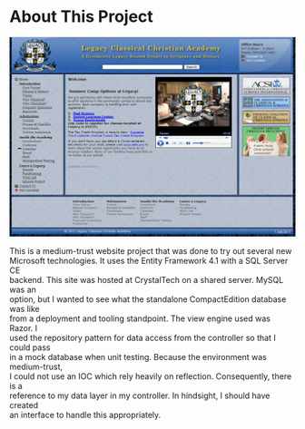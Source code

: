 # About This Project 
![Home Page](https://github.com/brianlpope/MediumTrustMVCWebsite/raw/master/img/homepage.png) 

This is a medium-trust website project that was done to try out several new   
Microsoft technologies.  It uses the Entity Framework 4.1 with a SQL Server CE  
backend.  This site was hosted at CrystalTech on a shared server.  MySQL was an  
option, but I wanted to see what the standalone CompactEdition database was like  
from a deployment and tooling standpoint.  The view engine used was Razor.  I  
used the repository pattern for data access from the controller so that I could pass  
in a mock database when unit testing.  Because the environment was medium-trust,  
I could not use an IOC which rely heavily on reflection.  Consequently, there is a  
reference to my data layer in my controller.  In hindsight, I should have created  
an interface to handle this appropriately.    